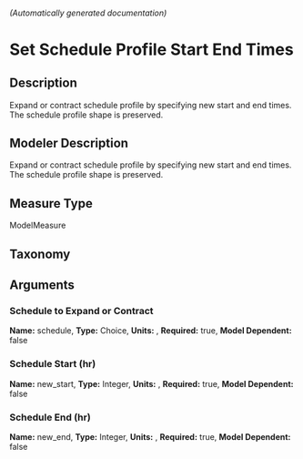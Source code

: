 

###### (Automatically generated documentation)

# Set Schedule Profile Start End Times

## Description
Expand or contract schedule profile by specifying new start and end times. The schedule profile shape is preserved.

## Modeler Description
Expand or contract schedule profile by specifying new start and end times. The schedule profile shape is preserved.

## Measure Type
ModelMeasure

## Taxonomy


## Arguments


### Schedule to Expand or Contract

**Name:** schedule,
**Type:** Choice,
**Units:** ,
**Required:** true,
**Model Dependent:** false

### Schedule Start (hr)

**Name:** new_start,
**Type:** Integer,
**Units:** ,
**Required:** true,
**Model Dependent:** false

### Schedule End (hr)

**Name:** new_end,
**Type:** Integer,
**Units:** ,
**Required:** true,
**Model Dependent:** false




